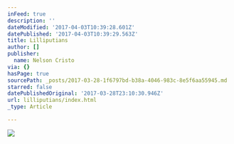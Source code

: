 ```yaml
---
inFeed: true
description: ''
dateModified: '2017-04-03T10:39:28.601Z'
datePublished: '2017-04-03T10:39:29.563Z'
title: Lilliputians
author: []
publisher:
  name: Nelson Cristo
via: {}
hasPage: true
sourcePath: _posts/2017-03-28-1f6797bd-b38a-4046-983c-8e5f6aa55945.md
starred: false
datePublishedOriginal: '2017-03-28T23:10:30.946Z'
url: lilliputians/index.html
_type: Article

---
```

![](https://the-grid-user-content.s3-us-west-2.amazonaws.com/3a5b520b-7be4-4a1e-a39d-a6cf6b50a9d4.jpg)